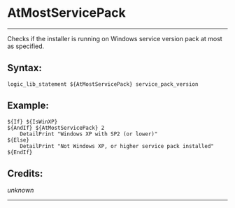# AtMostServicePack

---

Checks if the installer is running on Windows service version pack at most as specified.

## Syntax:

	logic_lib_statement ${AtMostServicePack} service_pack_version

## Example:

	${If} ${IsWinXP}
	${AndIf} ${AtMostServicePack} 2
		DetailPrint "Windows XP with SP2 (or lower)"
	${Else}
		DetailPrint "Not Windows XP, or higher service pack installed"
	${EndIf}

## Credits:

*unknown*

---
